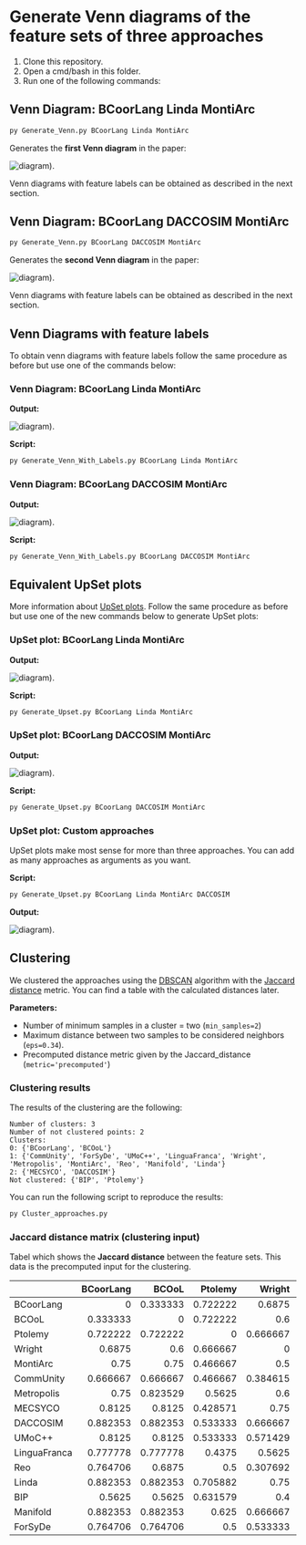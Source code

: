 # Generate Venn diagrams of the feature sets of three approaches

1. Clone this repository.
2. Open a cmd/bash in this folder.
3. Run one of the following commands:

## Venn Diagram: BCoorLang Linda MontiArc

```bash
py Generate_Venn.py BCoorLang Linda MontiArc
```

Generates the **first Venn diagram** in the paper:

![diagram](./venn-diagrams/BCoorLang_Linda_MontiArc_venn.svg)).

Venn diagrams with feature labels can be obtained as described in the next section.

## Venn Diagram: BCoorLang DACCOSIM MontiArc

```bash
py Generate_Venn.py BCoorLang DACCOSIM MontiArc
```

Generates the **second Venn diagram** in the paper:

![diagram](./venn-diagrams/BCoorLang_DACCOSIM_MontiArc_venn.svg)).

Venn diagrams with feature labels can be obtained as described in the next section.

## Venn Diagrams with feature labels

To obtain venn diagrams with feature labels follow the same procedure as before but use one of the commands below:

### Venn Diagram: BCoorLang Linda MontiArc

**Output:**

![diagram](./venn-diagrams/BCoorLang_Linda_MontiArc_venn_labeled.svg)).

**Script:**

```bash
py Generate_Venn_With_Labels.py BCoorLang Linda MontiArc
```

### Venn Diagram: BCoorLang DACCOSIM MontiArc

**Output:**

![diagram](./venn-diagrams/BCoorLang_DACCOSIM_MontiArc_venn_labeled.svg)).

**Script:**

```bash
py Generate_Venn_With_Labels.py BCoorLang DACCOSIM MontiArc
```

## Equivalent UpSet plots

More information about [UpSet plots](https://upset.app/).
Follow the same procedure as before but use one of the new commands below to generate UpSet plots:

### UpSet plot: BCoorLang Linda MontiArc

**Output:**

![diagram](./upset-plots/BCoorLang_Linda_MontiArc_upset.svg)).

**Script:**

```bash
py Generate_Upset.py BCoorLang Linda MontiArc
```

### UpSet plot: BCoorLang DACCOSIM MontiArc

**Output:**

![diagram](./upset-plots/BCoorLang_DACCOSIM_MontiArc_upset.svg)).

**Script:**

```bash
py Generate_Upset.py BCoorLang DACCOSIM MontiArc
```

### UpSet plot: Custom approaches

UpSet plots make most sense for more than three approaches. You can add as many approaches as arguments as you want.

**Script:**

```bash
py Generate_Upset.py BCoorLang Linda MontiArc DACCOSIM
```

**Output:**

![diagram](./upset-plots/BCoorLang_Linda_MontiArc_DACCOSIM_upset.svg)).

## Clustering

We clustered the approaches using the [DBSCAN](https://en.wikipedia.org/wiki/DBSCAN) algorithm with the [Jaccard distance](https://en.wikipedia.org/wiki/Jaccard_index#Overview) metric.
You can find a table with the calculated distances later.

**Parameters:**

- Number of minimum samples in a cluster = two (`min_samples=2`)
- Maximum distance between two samples to be considered neighbors (`eps=0.34`).
- Precomputed distance metric given by the Jaccard_distance (`metric='precomputed'`)

### Clustering results

The results of the clustering are the following:

```
Number of clusters: 3
Number of not clustered points: 2
Clusters:
0: {'BCoorLang', 'BCOoL'}
1: {'CommUnity', 'ForSyDe', 'UMoC++', 'LinguaFranca', 'Wright', 'Metropolis', 'MontiArc', 'Reo', 'Manifold', 'Linda'}
2: {'MECSYCO', 'DACCOSIM'}
Not clustered: {'BIP', 'Ptolemy'}
```

You can run the following script to reproduce the results:

```bash
py Cluster_approaches.py
```

### Jaccard distance matrix (clustering input)

Tabel which shows the **Jaccard distance** between the feature sets.
This data is the precomputed input for the clustering.

|              | BCoorLang |    BCOoL |  Ptolemy |   Wright | MontiArc | CommUnity | Metropolis |  MECSYCO | DACCOSIM |   UMoC++ | LinguaFranca |      Reo |    Linda |      BIP | Manifold |  ForSyDe |
|:-------------|----------:|---------:|---------:|---------:|---------:|----------:|-----------:|---------:|---------:|---------:|-------------:|---------:|---------:|---------:|---------:|---------:|
| BCoorLang    |         0 | 0.333333 | 0.722222 |   0.6875 |     0.75 |  0.666667 |       0.75 |   0.8125 | 0.882353 |   0.8125 |     0.777778 | 0.764706 | 0.882353 |   0.5625 | 0.882353 | 0.764706 |
| BCOoL        |  0.333333 |        0 | 0.722222 |      0.6 |     0.75 |  0.666667 |   0.823529 |   0.8125 | 0.882353 |   0.8125 |     0.777778 |   0.6875 | 0.882353 |   0.5625 | 0.882353 | 0.764706 |
| Ptolemy      |  0.722222 | 0.722222 |        0 | 0.666667 | 0.466667 |  0.466667 |     0.5625 | 0.428571 | 0.533333 | 0.533333 |       0.4375 |      0.5 | 0.705882 | 0.631579 |    0.625 |      0.5 |
| Wright       |    0.6875 |      0.6 | 0.666667 |        0 |      0.5 |  0.384615 |        0.6 |     0.75 | 0.666667 | 0.571429 |       0.5625 | 0.307692 |     0.75 |      0.4 | 0.666667 | 0.533333 |
| MontiArc     |      0.75 |     0.75 | 0.466667 |      0.5 |        0 |  0.181818 |   0.181818 | 0.538462 | 0.416667 |      0.1 |     0.166667 |     0.25 | 0.416667 | 0.466667 | 0.272727 |     0.25 |
| CommUnity    |  0.666667 | 0.666667 | 0.466667 | 0.384615 | 0.181818 |         0 |   0.333333 | 0.642857 | 0.538462 | 0.272727 |     0.307692 |     0.25 | 0.538462 | 0.466667 | 0.416667 |     0.25 |
| Metropolis   |      0.75 | 0.823529 |   0.5625 |      0.6 | 0.181818 |  0.333333 |          0 | 0.538462 | 0.416667 |      0.1 |     0.307692 | 0.384615 | 0.416667 |   0.5625 | 0.272727 | 0.384615 |
| MECSYCO      |    0.8125 |   0.8125 | 0.428571 |     0.75 | 0.538462 |  0.642857 |   0.538462 |        0 |      0.2 |      0.5 |          0.6 | 0.666667 | 0.714286 | 0.705882 | 0.615385 | 0.666667 |
| DACCOSIM     |  0.882353 | 0.882353 | 0.533333 | 0.666667 | 0.416667 |  0.538462 |   0.416667 |      0.2 |        0 | 0.363636 |          0.5 | 0.571429 | 0.615385 |    0.625 |      0.5 | 0.571429 |
| UMoC++       |    0.8125 |   0.8125 | 0.533333 | 0.571429 |      0.1 |  0.272727 |        0.1 |      0.5 | 0.363636 |        0 |         0.25 | 0.333333 | 0.363636 | 0.533333 |      0.2 | 0.333333 |
| LinguaFranca |  0.777778 | 0.777778 |   0.4375 |   0.5625 | 0.166667 |  0.307692 |   0.307692 |      0.6 |      0.5 |     0.25 |            0 | 0.357143 | 0.384615 |   0.4375 |     0.25 | 0.230769 |
| Reo          |  0.764706 |   0.6875 |      0.5 | 0.307692 |     0.25 |      0.25 |   0.384615 | 0.666667 | 0.571429 | 0.333333 |     0.357143 |        0 | 0.571429 |      0.5 | 0.461538 | 0.307692 |
| Linda        |  0.882353 | 0.882353 | 0.705882 |     0.75 | 0.416667 |  0.538462 |   0.416667 | 0.714286 | 0.615385 | 0.363636 |     0.384615 | 0.571429 |        0 |    0.625 |      0.2 | 0.333333 |
| BIP          |    0.5625 |   0.5625 | 0.631579 |      0.4 | 0.466667 |  0.466667 |     0.5625 | 0.705882 |    0.625 | 0.533333 |       0.4375 |      0.5 |    0.625 |        0 | 0.533333 |      0.4 |
| Manifold     |  0.882353 | 0.882353 |    0.625 | 0.666667 | 0.272727 |  0.416667 |   0.272727 | 0.615385 |      0.5 |      0.2 |         0.25 | 0.461538 |      0.2 | 0.533333 |        0 | 0.181818 |
| ForSyDe      |  0.764706 | 0.764706 |      0.5 | 0.533333 |     0.25 |      0.25 |   0.384615 | 0.666667 | 0.571429 | 0.333333 |     0.230769 | 0.307692 | 0.333333 |      0.4 | 0.181818 |        0 |

